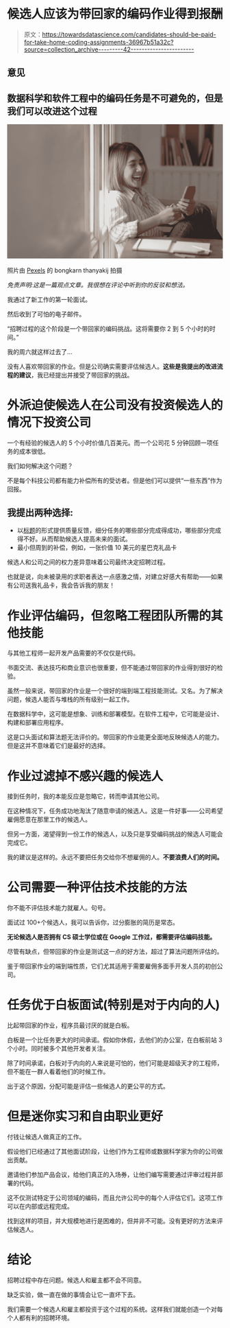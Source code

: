 # 候选人应该为带回家的编码作业得到报酬

> 原文：<https://towardsdatascience.com/candidates-should-be-paid-for-take-home-coding-assignments-36967b51a32c?source=collection_archive---------42----------------------->

## 意见

## 数据科学和软件工程中的编码任务是不可避免的，但是我们可以改进这个过程

![](img/cbff4d77cf38c102c20292d970a9f9b3.png)

照片由 [Pexels](https://www.pexels.com/photo/a-joyous-woman-using-a-smartphone-3759065/?utm_content=attributionCopyText&utm_medium=referral&utm_source=pexels) 的 bongkarn thanyakij 拍摄

*免责声明:这是一篇观点文章。我很想在评论中听到你的反驳和想法。*

我通过了新工作的第一轮面试。

然后收到了可怕的电子邮件。

“招聘过程的这个阶段是一个带回家的编码挑战。这将需要你 2 到 5 个小时的时间。”

我的周六就这样过去了…

没有人喜欢带回家的作业。但是公司确实需要评估候选人。**这些是我提出的改进流程的建议**，我已经提出并接受了带回家的挑战。

# **外派迫使候选人在公司没有投资候选人的情况下投资公司**

一个有经验的候选人的 5 个小时价值几百美元。而一个公司花 5 分钟回顾一项任务的成本很低。

我们如何解决这个问题？

不是每个科技公司都有能力补偿所有的受访者。但是他们可以提供“一些东西”作为回报。

## 我提出两种选择:

*   以[标题](https://en.wikipedia.org/wiki/Rubric_(academic))的形式提供质量反馈，细分任务的哪些部分完成得成功，哪些部分完成得不好。从而帮助候选人提高未来的面试。
*   最小但周到的补偿，例如，一张价值 10 美元的星巴克礼品卡

候选人和公司之间的权力差异意味着公司最终决定招聘过程。

也就是说，向未被录用的求职者表达一点感激之情，对建立好感大有帮助——如果有公司送我礼品卡，我会告诉我的朋友！

# **作业评估编码，但忽略工程团队所需的其他技能**

与其他工程师一起开发产品需要的不仅仅是代码。

书面交流、表达技巧和商业意识也很重要，但不能通过带回家的作业得到很好的检验。

虽然一般来说，带回家的作业是一个很好的端到端工程技能测试。又名。为了解决问题，候选人能否与堆栈的所有级别一起工作。

在数据科学中，这可能是想象、训练和部署模型。在软件工程中，它可能是设计、构建和部署应用程序。

这是口头面试和算法题无法评价的。带回家的作业能更全面地反映候选人的能力。但是这并不意味着它们是最好的选择。

# **作业过滤掉不感兴趣的候选人**

接到任务时，我的本能反应是忽略它，转而申请其他公司。

在这种情况下，任务成功地淘汰了随意申请的候选人。这是一件好事——公司希望雇佣愿意在那里工作的候选人。

但另一方面，渴望得到一份工作的候选人，以及只是享受编码挑战的候选人可能会完成它。

我的建议是这样的。永远不要把任务交给你不想雇佣的人。**不要浪费人们的时间。**

# **公司需要一种评估技术技能的方法**

你不能不评估技术能力就雇人。句号。

面试过 100+个候选人，我可以告诉你，过分膨胀的简历是常态。

**无论候选人是否拥有 CS 硕士学位或在 Google 工作过，都需要评估编码技能。**

尽管有缺点，但带回家的作业是测试这一点的好方法，超过了算法问题所评估的。

鉴于带回家作业的端到端性质，它们尤其适用于需要雇佣多面手开发人员的初创公司。

# **任务优于白板面试(特别是对于内向的人)**

比起带回家的作业，程序员最讨厌的就是白板。

白板是一个比任务更大的时间承诺。假如你休假，去他们的办公室，在白板前站 3 个小时。同时被多个其他开发者关注。

除了时间承诺，白板对于内向的人来说是可怕的，他们可能是超级天才的工程师，但不能在一群人看着他们的时候工作。

出于这个原因，分配可能是评估一些候选人的更公平的方式。

# 但是迷你实习和自由职业更好

付钱让候选人做真正的工作。

假设他们已经通过了其他面试阶段，让他们作为工程师或数据科学家为你的公司做出贡献。

邀请他们参加产品会议，给他们真正的入场券，让他们编写需要通过评审过程并部署的代码。

这不仅测试特定于公司领域的编码，而且允许公司中的每个人评估它们。这项工作可以在内部或远程完成。

找到这样的项目，并大规模地进行是困难的，但并非不可能。没有更好的方法来评估候选人。

# **结论**

招聘过程中存在问题。候选人和雇主都不会不同意。

缺乏实验，做一直在做的事情会让它一直坏下去。

我们需要一个候选人和雇主都投资于这个过程的系统。这样我们就能创造一个对每个人都有利的招聘环境。